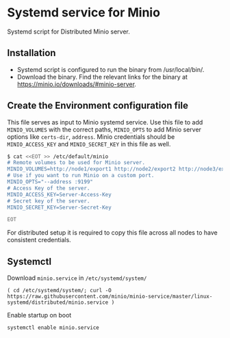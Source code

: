 # Systemd service for Minio

Systemd script for Distributed Minio server.

## Installation

- Systemd script is configured to run the binary from /usr/local/bin/.
- Download the binary. Find the relevant links for the binary at https://minio.io/downloads/#minio-server.

## Create the Environment configuration file

This file serves as input to Minio systemd service. Use this file to add `MINIO_VOLUMES` with the correct paths,
`MINIO_OPTS` to add Minio server options like `certs-dir`, `address`. Minio credentials should be
`MINIO_ACCESS_KEY` and `MINIO_SECRET_KEY` in this file as well.

```sh
$ cat <<EOT >> /etc/default/minio
# Remote volumes to be used for Minio server.
MINIO_VOLUMES=http://node1/export1 http://node2/export2 http://node3/export3 http://node4/export4
# Use if you want to run Minio on a custom port.
MINIO_OPTS="--address :9199"
# Access Key of the server.
MINIO_ACCESS_KEY=Server-Access-Key
# Secret key of the server.
MINIO_SECRET_KEY=Server-Secret-Key

EOT
```

For distributed setup it is required to copy this file across all nodes to have consistent credentials.

## Systemctl

Download `minio.service` in  `/etc/systemd/system/`

```
( cd /etc/systemd/system/; curl -O https://raw.githubusercontent.com/minio/minio-service/master/linux-systemd/distributed/minio.service )
```

Enable startup on boot

```
systemctl enable minio.service
```
